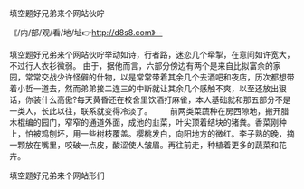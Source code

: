 填空题好兄弟来个网站伙咛

《/内/部/观/看/地/址👉http://d8s8.com》--

填空题好兄弟来个网站伙咛举动如诗，行者路，迷恋几个牵掣，在意间如许宽大，不过行人衣衫微弱。
由于，据他而言，六部分傍边有两个是来自比拟富余的家园，常常交战少许怪僻的什物，以是常常带着其余几个去酒吧和夜店，历次都想带着小哲一道去，然而弟弟接二连三的中断就让其余几个感触不爽，以至还放出狠话，你装什么高傲?每天黄昏还在校舍里饮酒打麻雀，本人基础就和那五部分不是一类人，长此以往，联系就变得冷淡了。
　　前两类菜蔬种在房西隙地，搬开腊木棍编的园门，窄窄的通道外面，成池的韭菜，叶尖顶着结块的猪粪。香菜刚种上，怕被鸡刨坏，用一些树枝覆盖。樱桃发白，向阳地方的微红。李子熟的晚，摘一颗放在嘴里，咬破一点皮，酸涩使人皱眉。再往前走，种植着更多的蔬菜和花卉。





填空题好兄弟来个网站形们
